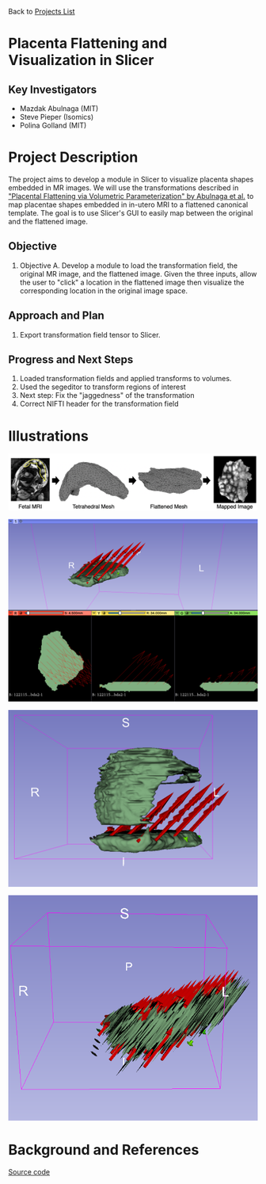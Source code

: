 Back to [Projects List](../../README.md#ProjectsList)

# Placenta Flattening and Visualization in Slicer

## Key Investigators

- Mazdak Abulnaga (MIT)
- Steve Pieper (Isomics)
- Polina Golland (MIT)

# Project Description

The project aims to develop a module in Slicer to visualize placenta shapes embedded in MR images. We will use the transformations described in
["Placental Flattening via Volumetric Parameterization" by Abulnaga et al.](https://arxiv.org/pdf/1903.05044.pdf) to map placentae shapes embedded in in-utero MRI to
a flattened canonical template. The goal is to use Slicer's GUI to easily map between the original and the flattened image.


## Objective

<!-- Describe here WHAT you would like to achieve (what you will have as end result). -->

1. Objective A. Develop a module to load the transformation field, the original MR image, and the flattened image. Given the three inputs, allow the user to "click" a location in the flattened image then visualize the corresponding location in the original image space.

## Approach and Plan

<!-- Describe here HOW you would like to achieve the objectives stated above. -->

1. Export transformation field tensor to Slicer.


## Progress and Next Steps

<!-- Update this section as you make progress, describing of what you have ACTUALLY DONE. If there are specific steps that you could not complete then you can describe them here, too. -->

1. Loaded transformation fields and applied transforms to volumes.
2. Used the segeditor to transform regions of interest
3. Next step: Fix the "jaggedness" of the transformation
4. Correct NIFTI header for the transformation field


# Illustrations

<!-- Add pictures and links to videos that demonstrate what has been accomplished.
![Description of picture](Example2.jpg)
![Some more images](Example2.jpg)
-->
![Illustration of flattening](placenta_flowchart.png)

![transformation field overlaid](field_1.png)

![transformation field overlaid with target volume](both_seg_overlaid.png)

![transformation field applied](applied_field.png)

# Background and References

[Source code](https://github.com/mabulnaga/placenta-flattening)
<!-- If you developed any software, include link to the source code repository. If possible, also add links to sample data, and to any relevant publications. -->
